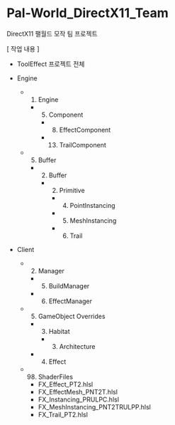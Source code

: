 # Pal-World_DirectX11_Team
 
DirectX11 팰월드 모작 팀 프로젝트

[ 작업 내용 ]

- ToolEffect 프로젝트 전체

- Engine
   - 1. Engine
      - 5. Component
         - 8. EffectComponent
         - 13. TrailComponent
 
   - 05. Buffer
      - 02. Buffer
         - 02. Primitive
            - 04. PointInstancing
            - 05. MeshInstancing
            - 06. Trail

- Client
   - 02. Manager
      - 05. BuildManager
      - 06. EffectManager
 
   - 05. GameObject Overrides
      - 03. Habitat
         - 03. Architecture
      - 04. Effect

   - 98. ShaderFiles
      - FX_Effect_PT2.hlsl
      - FX_EffectMesh_PNT2T.hlsl
      - FX_Instancing_PRULPC.hlsl
      - FX_MeshInstancing_PNT2TRULPP.hlsl
      - FX_Trail_PT2.hlsl
